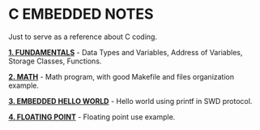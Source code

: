 # C EMBEDDED NOTES
Just to serve as a reference about C coding.

__[1. FUNDAMENTALS](1_FUNDAMENTALS/)__ - Data Types and Variables, Address of Variables, Storage Classes, Functions.

__[2. MATH](2_MATH/)__ - Math program, with good Makefile and files organization example.

__[3. EMBEDDED HELLO WORLD](3_EMBEDDED_HELLO_WORLD/)__ - Hello world using printf in SWD protocol.

__[4. FLOATING POINT](4_FLOATING_POINT/)__ - Floating point use example.
